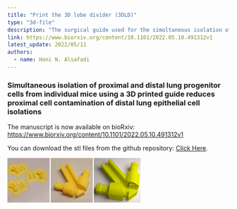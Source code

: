 ```yaml
---
title: "Print the 3D lobe divider (3DLD)"
type: "3d-file"
description: "The surgical guide used for the simoltaneous isolation of proximal and distal epithelial"
link: https://www.biorxiv.org/content/10.1101/2022.05.10.491312v1
latest_update: 2022/05/11
authors:
  - name: Hani N. Alsafadi  
---
```



### Simultaneous isolation of proximal and distal lung progenitor cells from individual mice using a 3D printed guide reduces proximal cell contamination of distal lung epithelial cell isolations

The manuscript is now available on bioRxiv: https://www.biorxiv.org/content/10.1101/2022.05.10.491312v1

You can download the stl files from the github repository: [Click Here](https://github.com/Lung-bioengineering-regeneration-lab/dual_cell_isolation/tree/main/3DLD_design).

<img src="assets/img/resources/3dld.png" width="60%;"> 


